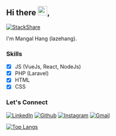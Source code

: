 ## Hi there <img src="https://media.giphy.com/media/hvRJCLFzcasrR4ia7z/giphy.gif" width="25">,
[![StackShare](http://img.shields.io/badge/tech-stack-0690fa.svg?style=flat)](https://stackshare.io/lazehang/my-stack)

I'm Mangal Hang (lazehang).

### Skills
- [x] JS (VueJs, React, NodeJs)
- [x] PHP (Laravel)
- [x] HTML
- [x] CSS

### Let's Connect
[![LinkedIn](https://img.shields.io/badge/linkedin-black?style=flat-square&logo=linkedin)](https://www.linkedin.com/in/mangal-limbu-05a951111/)
[![Github](https://img.shields.io/badge/github-black?style=flat-square&logo=github)](https://github.com/lazehang)
[![Instagram](https://img.shields.io/badge/instagram-black?style=flat-square&logo=instagram)](https://instagram.com/lazeh4ng/)
[![Gmail](https://img.shields.io/badge/gmail-black?style=flat-square&logo=gmail)](mailto:hello@lazehang.com)



[![Top Langs](https://github-readme-stats.vercel.app/api/top-langs/?username=lazehang&layout=compact)](https://github.com/lazehang)

